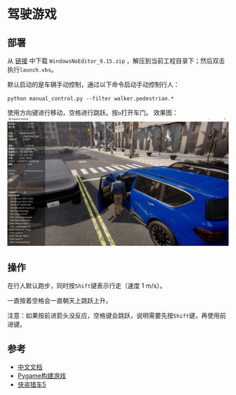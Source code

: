 # 驾驶游戏

## 部署
从 [链接](https://pan.baidu.com/s/1QNG1RGGb3jzv8N0d7vIFiw?pwd=hutb) 中下载 `WindowsNoEditor_9.15.zip` ，解压到当前工程目录下；然后双击执行`launch.vbs`。

默认启动的是车辆手动控制，通过以下命令启动手动控制行人：
```shell
python manual_control.py --filter walker.pedestrian.*
```
使用方向键进行移动，空格进行跳跃。按`o`打开车门。
效果图：
![](./fig/open_doors.png)


## 操作

在行人默认跑步，同时按`Shift`键表示行走（速度 1 m/s）。

一直按着空格会一直朝天上跳跃上升。

注意：如果按前进箭头没反应，空格键会跳跃，说明需要先按`Shift`键，再使用前进键。

## 参考

* [中文文档](https://openhutb.github.io/carla_doc/)
* [Pygame构建游戏](https://www.cnblogs.com/apachecn/p/18140528) 
* [侠盗猎车5](https://github.com/OpenHUTB/gta5) 

